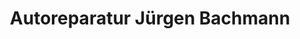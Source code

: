 ---
title: "Autoreparatur Jürgen Bachmann"
url: /fernwald/autoreparatur-juergen-bachmann/
shop: Autowerkstatt
---